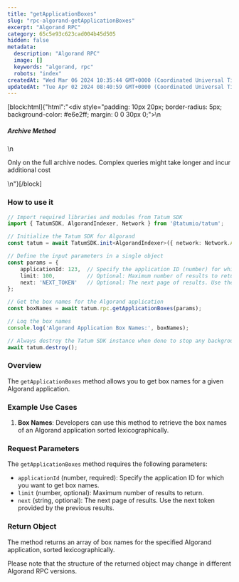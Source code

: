 ```yaml
---
title: "getApplicationBoxes"
slug: "rpc-algorand-getApplicationBoxes"
excerpt: "Algorand RPC"
category: 65c5e93c623cad004b45d505
hidden: false
metadata: 
  description: "Algorand RPC"
  image: []
  keywords: "algorand, rpc"
  robots: "index"
createdAt: "Wed Mar 06 2024 10:35:44 GMT+0000 (Coordinated Universal Time)"
updatedAt: "Tue Apr 02 2024 08:40:59 GMT+0000 (Coordinated Universal Time)"
---
```

[block:html]{"html":"<div style=\"padding: 10px 20px; border-radius: 5px; background-color: #e6e2ff; margin: 0 0 30px 0;\">\n  <h5>Archive Method</h5>\n  <p>Only on the full archive nodes. Complex queries might take longer and incur additional cost</p>\n</div>"}[/block]

### How to use it

```typescript
// Import required libraries and modules from Tatum SDK
import { TatumSDK, AlgorandIndexer, Network } from '@tatumio/tatum';

// Initialize the Tatum SDK for Algorand
const tatum = await TatumSDK.init<AlgorandIndexer>({ network: Network.ALGORAND_INDEXER });

// Define the input parameters in a single object
const params = {
    applicationId: 123,  // Specify the application ID (number) for which you want to get box names.
    limit: 100,          // Optional: Maximum number of results to return (number).
    next: 'NEXT_TOKEN'   // Optional: The next page of results. Use the next token provided by the previous results (string).
};

// Get the box names for the Algorand application
const boxNames = await tatum.rpc.getApplicationBoxes(params);

// Log the box names
console.log('Algorand Application Box Names:', boxNames);

// Always destroy the Tatum SDK instance when done to stop any background processes
await tatum.destroy();
```

### Overview

The `getApplicationBoxes` method allows you to get box names for a given Algorand application.

### Example Use Cases

1. **Box Names**: Developers can use this method to retrieve the box names of an Algorand application sorted lexicographically.

### Request Parameters

The `getApplicationBoxes` method requires the following parameters:

- `applicationId` (number, required): Specify the application ID for which you want to get box names.
- `limit` (number, optional): Maximum number of results to return.
- `next` (string, optional): The next page of results. Use the next token provided by the previous results.

### Return Object

The method returns an array of box names for the specified Algorand application, sorted lexicographically. 

Please note that the structure of the returned object may change in different Algorand RPC versions.